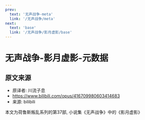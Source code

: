 ```yaml
---
prev:
  text: '无声战争-meta'
  link: '/无声战争/meta'
next:
  text: 'base'
  link: '/无声战争/影月虚影/base'
---
```


# 无声战争-影月虚影-元数据

## 原文来源

+ 原译者: 川流子息
+ <https://www.bilibili.com/opus/416709980603414683>
+ 来源: bilibili

本文为荷鲁斯叛乱系列的第37部, 小说集《无声战争》中的《影月虚影》
